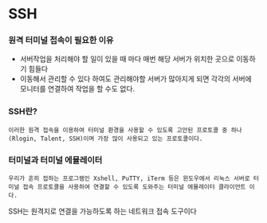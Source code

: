 # SSH

### 원격 터미널 접속이 필요한 이유

* 서버작업을 처리해야 할 일이 있을 때 마다 매번 해당 서버가 위치한 곳으로 이동하기 힘들다
* 이동해서 관리할 수 있다 하여도 관리해야할 서버가 많아지게 되면 각각의 서버에 모니터를 연결하여 작업을 할 수도 없다.

### SSH란?

```
이러한 원격 접속을 이용하여 터미널 환경을 사용할 수 있도록 고안된 프로토콜 중 하나(Rlogin, Talent, SSH)이며 가장 많이 사용되고 있는 프로토콜이다.
```



### 터미널과 터미널 에뮬레이터

```
우리가 흔히 접하는 프로그램인 Xshell, PuTTY, iTerm 등은 윈도우에서 리눅스 서버로 터미널 접속 프로토콜을 사용하여 연결할 수 있도록 도와주는 터미널 에뮬레이터 클라이언트 이다.
```







SSH는 원격지로 연결을 가능하도록 하는 네트워크 접속 도구이다